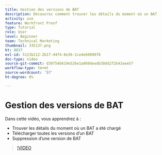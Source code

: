 ```yaml
---
title: Gestion des versions de BAT
description: Découvrez comment trouver les détails du moment où un BAT a été téléchargé, télécharger toutes les versions d’un BAT et supprimer une version de BAT dans [!DNL  Workfront].
activity: use
feature: Workfront Proof
type: Tutorial
role: User
level: Beginner
team: Technical Marketing
thumbnail: 335137.png
kt: 8837
exl-id: 5121b112-2b17-44f4-8e36-1ce4eb9898f8
doc-type: video
source-git-commit: d39754b619e526e1a869deedb38dd2f2b43aee57
workflow-type: tm+mt
source-wordcount: '57'
ht-degree: 0%

---
```


# Gestion des versions de BAT

Dans cette vidéo, vous apprendrez à :

* Trouver les détails du moment où un BAT a été chargé
* Télécharger toutes les versions d’un BAT
* Suppression d’une version de BAT

>[!VIDEO](https://video.tv.adobe.com/v/335137/?quality=12)

<!--
## Learn more
* Manage proof versions
* Remove or archive a proof
* Summary for documents overview
-->
